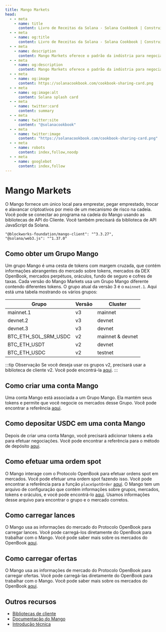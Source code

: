 ```yaml
---
title: Mango Markets
head:
  - - meta
    - name: title
      content: Livro de Receitas da Solana - Solana Cookbook | Construindo com o Mango Markets
  - - meta
    - name: og:title
      content: Livro de Receitas da Solana - Solana Cookbook | Construindo com o Mango Markets
  - - meta
    - name: description
      content: Mango Markets oferece o padrão da indústria para negociação descentralizada com margem cruzada. Aprenda a usar e construir com o Mango Markets.
  - - meta
    - name: og:description
      content: Mango Markets oferece o padrão da indústria para negociação descentralizada com margem cruzada. Aprenda a usar e construir com o Mango Markets.
  - - meta
    - name: og:image
      content: https://solanacookbook.com/cookbook-sharing-card.png
  - - meta
    - name: og:image:alt
      content: Solana splash card
  - - meta
    - name: twitter:card
      content: summary
  - - meta
    - name: twitter:site
      content: "@solanacookbook"
  - - meta
    - name: twitter:image
      content: "https://solanacookbook.com/cookbook-sharing-card.png"
  - - meta
    - name: robots
      content: index,follow,noodp
  - - meta
    - name: googlebot
      content: index,follow
---
```


# Mango Markets

O Mango fornece um único local para emprestar, pegar emprestado, trocar e alavancar criptoativos por meio de um mecanismo de risco na cadeia. Você pode se conectar ao programa na cadeia do Mango usando as bibliotecas de API do Cliente. Você também precisará da biblioteca de API JavaScript da Solana.

<CodeGroup>
  <CodeGroupItem title="TS" active>
  
```
"@blockworks-foundation/mango-client": "^3.3.27",
"@solana/web3.js": "^1.37.0"
```
  </CodeGroupItem>
</CodeGroup>

## Como obter um Grupo Mango

Um grupo Mango é uma cesta de tokens com margem cruzada, que contém informações abrangentes do mercado sobre tokens, mercados da DEX OpenBook, mercados perpétuos, oráculos, fundo de seguro e cofres de taxas. Cada versão do Mango Markets usa um Grupo Mango diferente contendo diferentes tokens. O grupo atual da versão 3 é o `mainnet.1`. Aqui está uma tabela mostrando os vários grupos:


| Grupo                | Versão     | Cluster   |
|----------------------|-------------|------------------|
| mainnet.1            | v3          | mainnet          |
| devnet.2             | v3          | devnet           |
| devnet.3             | v3          | devnet           | 
| BTC_ETH_SOL_SRM_USDC | v2          | mainnet & devnet |
| BTC_ETH_USDT         | v2          | devnet           |
| BTC_ETH_USDC         | v2          | testnet          |


:::tip Observação
Se você deseja usar os grupos v2, precisará usar a biblioteca de cliente v2. Você pode encontrá-la [aqui](https://github.com/blockworks-foundation/mango-client-ts).
:::


<SolanaCodeGroup>
  <SolanaCodeGroupItem title="TS" active>

  <template v-slot:default>

@[code](@/code/mango/load-group/load-group.en.ts)

  </template>

  <template v-slot:preview>

@[code](@/code/mango/load-group/load-group.preview.en.ts)

  </template>
  
  </SolanaCodeGroupItem>
  
</SolanaCodeGroup>

## Como criar uma conta Mango

Uma conta Mango está associada a um Grupo Mango. Ela mantém seus tokens e permite que você negocie os mercados desse Grupo. Você pode encontrar a referência [aqui](https://blockworks-foundation.github.io/mango-client-v3/classes/MangoClient.html#createMangoAccount).

<SolanaCodeGroup>
  <SolanaCodeGroupItem title="TS" active>
  
  <template v-slot:default>

@[code](@/code/mango/create-account/create-account.en.ts)

  </template>

  <template v-slot:preview>

@[code](@/code/mango/create-account/create-account.preview.en.ts)

  </template>

  </SolanaCodeGroupItem>

  <SolanaCodeGroupItem title="Anchor">

  <template v-slot:default>

@[code](@/code/mango/create-account/create-account.en.rs)

  </template>

  <template v-slot:preview>

@[code](@/code/mango/create-account/create-account.preview.en.rs)

  </template>

  </SolanaCodeGroupItem>
</SolanaCodeGroup>

## Como depositar USDC em uma conta Mango

Depois de criar uma conta Mango, você precisará adicionar tokens a ela para efetuar negociações. Você pode encontrar a referência para o método de depósito [aqui](https://blockworks-foundation.github.io/mango-client-v3/classes/MangoClient.html#deposit).

<SolanaCodeGroup>
  <SolanaCodeGroupItem title="TS" active>

  <template v-slot:default>

@[code](@/code/mango/deposit/deposit.en.ts)

  </template>

  <template v-slot:preview>

@[code](@/code/mango/deposit/deposit.preview.en.ts)  

  </template>
  
  </SolanaCodeGroupItem>
</SolanaCodeGroup>

## Como efetuar uma ordem spot

O Mango interage com o Protocolo OpenBook para efetuar ordens spot em mercados. Você pode efetuar uma ordem spot fazendo isso. Você pode encontrar a referência para a função `placeSpotOrder` [aqui](https://blockworks-foundation.github.io/mango-client-v3/classes/MangoClient.html#placeSpotOrder). O Mango tem um arquivo de configuração que contém informações sobre grupos, mercados, tokens e oráculos, e você pode encontrá-lo [aqui](https://github.com/blockworks-foundation/mango-client-v3/blob/main/src/ids.json). Usamos informações desse arquivo para encontrar o grupo e o mercado corretos.

<SolanaCodeGroup>
  <SolanaCodeGroupItem title="TS" active>
    
  <template v-slot:default>

@[code](@/code/mango/place-spot-order/place-spot-order.en.ts) 

  </template>

  <template v-slot:preview>

@[code](@/code/mango/place-spot-order/place-spot-order.preview.en.ts)

  </template>
 
  </SolanaCodeGroupItem>
</SolanaCodeGroup>

## Como carregar lances

O Mango usa as informações do mercado do Protocolo OpenBook para carregar lances. Você pode carregá-los diretamente do OpenBook para trabalhar com o Mango. Você pode saber mais sobre os mercados do OpenBook [aqui](https://github.com/project-OpenBook/OpenBook-ts/tree/master/packages/OpenBook).

<SolanaCodeGroup>
  <SolanaCodeGroupItem title="TS" active>

  <template v-slot:default>

@[code](@/code/mango/load-bids/load-bids.en.ts)

  </template>

  <template v-slot:preview>

@[code](@/code/mango/load-bids/load-bids.preview.en.ts)

  </template>

  </SolanaCodeGroupItem>
</SolanaCodeGroup>

## Como carregar ofertas

O Mango usa as informações de mercado do Protocolo OpenBook para carregar ofertas. Você pode carregá-las diretamente do OpenBook para trabalhar com o Mango. Você pode saber mais sobre os mercados do OpenBook [aqui](https://github.com/project-OpenBook/OpenBook-ts/tree/master/packages/OpenBook).

<SolanaCodeGroup>
  <SolanaCodeGroupItem title="TS" active>

  <template v-slot:default>

@[code](@/code/mango/load-asks/load-asks.en.ts)

  </template>

  <template v-slot:preview>

@[code](@/code/mango/load-asks/load-asks.preview.en.ts)

  </template>

  </SolanaCodeGroupItem>
</SolanaCodeGroup>

## Outros recursos

- [Bibliotecas de cliente](https://docs.mango.markets/development-resources/client-libraries)
- [Documentação do Mango](https://docs.mango.markets)
- [Introdução técnica](https://mango-markets.notion.site/Technical-Intro-to-Mango-Markets-15a650e4799e41c8bfc043fbf079e6f9)
